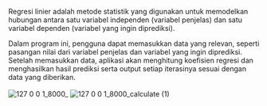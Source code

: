 Regresi linier adalah metode statistik yang digunakan untuk memodelkan hubungan antara satu variabel independen (variabel penjelas) dan satu variabel dependen (variabel yang ingin diprediksi).

Dalam program ini, pengguna dapat memasukkan data yang relevan, seperti pasangan nilai dari variabel penjelas dan variabel yang ingin diprediksi. Setelah memasukkan data, aplikasi akan menghitung koefisien regresi dan menghasilkan hasil prediksi serta output setiap iterasinya sesuai dengan data yang diberikan.
<br/> <br/>
![127 0 0 1_8000_](https://github.com/Ilham06/regresi-linier-sederhana/assets/56707054/b45457b0-ecbb-4bb8-8745-5fe7bce909a0)
![127 0 0 1_8000_calculate (1)](https://github.com/Ilham06/regresi-linier-sederhana/assets/56707054/039202c3-8105-480f-b452-7ac699f64b19)

